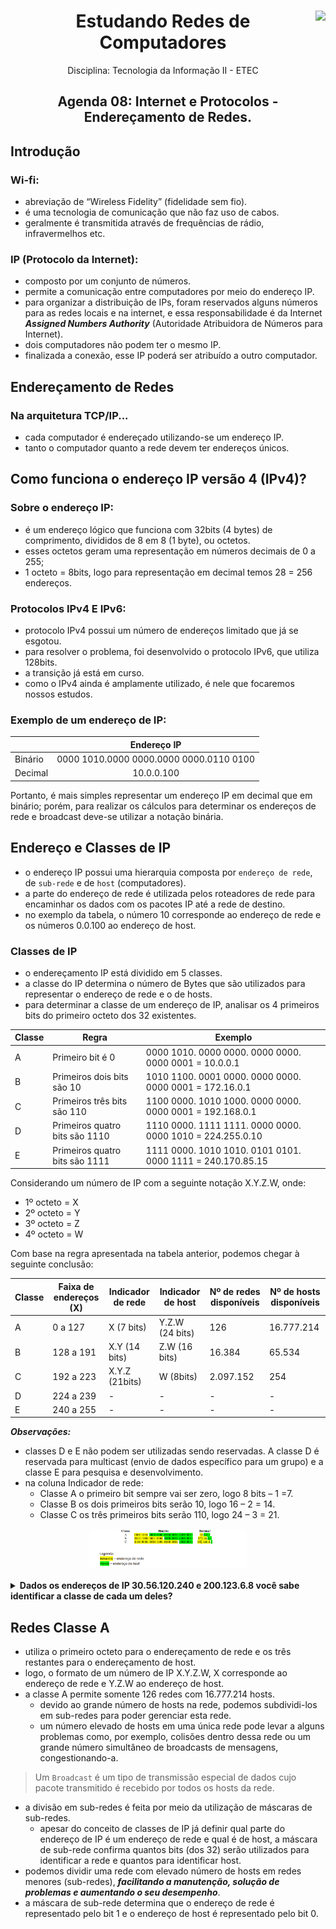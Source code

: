 <div align="center">
<a href="https://github.com/monicaquintal" target="_blank"><img align="right" height="100" src="https://www.svgrepo.com/show/204548/wifi-signal-monitor.svg" /></a>
<h1>Estudando Redes de Computadores</h1>
<p>Disciplina: Tecnologia da Informação II - ETEC</p>
</div>

<div id="agenda06" align="center">
<h2>Agenda 08: Internet e Protocolos - Endereçamento de Redes.</h2>
</div>

## Introdução

### Wi-fi:
- abreviação de “Wireless Fidelity” (fidelidade sem fio).
- é uma tecnologia de comunicação que não faz uso de cabos.
- geralmente é transmitida através de frequências de rádio, infravermelhos etc.

### IP (Protocolo da Internet):
- composto por um conjunto de números. 
- permite a comunicação entre computadores por meio do endereço IP.
- para organizar a distribuição de IPs, foram reservados alguns números para as redes locais e na internet, e essa responsabilidade é da Internet ***Assigned Numbers Authority*** (Autoridade Atribuidora de Números para Internet). 
- dois computadores não podem ter o mesmo IP. 
- finalizada a conexão, esse IP poderá ser atribuído a outro computador.

## Endereçamento de Redes

### Na arquitetura TCP/IP...
- cada computador é endereçado utilizando-se um endereço IP.
- tanto o computador quanto a rede devem ter endereços únicos.

## Como funciona o endereço IP versão 4 (IPv4)?

### Sobre o endereço IP:
- é um endereço lógico que funciona com 32bits (4 bytes) de comprimento, divididos de 8 em 8 (1 byte), ou octetos. 
- esses octetos geram uma representação em números decimais de 0 a 255;
- 1 octeto = 8bits, logo para representação em decimal temos 28 = 256 endereços.

### Protocolos IPv4 E IPv6:
- protocolo IPv4 possui um número de endereços limitado que já se esgotou. 
- para resolver o problema, foi desenvolvido o protocolo IPv6, que utiliza 128bits.
- a transição já está em curso.
- como o IPv4 ainda é amplamente utilizado, é nele que focaremos nossos estudos.

### Exemplo de um endereço de IP:

<div align="center">

&#32; | Endereço IP
------|:-------------:
Binário | 0000 1010.0000 0000.0000 0000.0110 0100
Decimal | 10.0.0.100

</div>

Portanto, é mais simples representar um endereço IP em decimal que em binário; porém, para realizar os cálculos para determinar os endereços de rede e broadcast deve-se utilizar a notação binária.

## Endereço e Classes de IP

- o endereço IP possui uma hierarquia composta por `endereço de rede`, de `sub-rede` e de `host` (computadores). 
- a parte do endereço de rede é utilizada pelos roteadores de rede para encaminhar os dados com os pacotes IP até a rede de destino.
- no exemplo da tabela, o número 10 corresponde ao endereço de rede e os números 0.0.100 ao endereço de host.

### Classes de IP

- o endereçamento IP está dividido em 5 classes. 
- a classe do IP determina o número de Bytes que são utilizados para representar o endereço de rede e o de hosts. 
- para determinar a classe de um endereço de IP, analisar os 4 primeiros bits do primeiro octeto dos 32 existentes.

<div align="center">

Classe | Regra | Exemplo
------|---------|--------
A | Primeiro bit é 0 | 0000 1010. 0000 0000. 0000 0000. 0000 0001 = 10.0.0.1
B | Primeiros dois bits são 10 | 1010 1100. 0001 0000. 0000 0000. 0000 0001 = 172.16.0.1
C | Primeiros três bits são 110 | 1100 0000. 1010 1000. 0000 0000. 0000 0001 = 192.168.0.1
D | Primeiros quatro bits são 1110 | 1110 0000. 1111 1111. 0000 0000. 0000 1010 = 224.255.0.10
E | Primeiros quatro bits são 1111 | 1111 0000. 1010 1010. 0101 0101. 0000 1111 = 240.170.85.15

</div>

Considerando um número de IP com a seguinte notação X.Y.Z.W, onde:

- 1º octeto = X
- 2º octeto = Y
- 3º octeto = Z
- 4º octeto = W

Com base na regra apresentada na tabela anterior, podemos chegar à seguinte conclusão:

<div align="center">

Classe | Faixa de endereços (X) | Indicador de rede | Indicador de host | Nº de redes disponíveis | Nº de hosts disponíveis
-------|-------------------------|------------------|-------------------|-------------------------|----------------------
A | 0 a 127 | X (7 bits) | Y.Z.W (24 bits) | 126 | 16.777.214
B | 128 a 191 | X.Y (14 bits) | Z.W (16 bits) | 16.384 | 65.534
C | 192 a 223 | X.Y.Z (21bits) | W (8bits) | 2.097.152 | 254
D | 224 a 239 | - | - | - | -
E | 240 a 255 | - | - | - | -

</div>

***Observações:*** 
- classes D e E não podem ser utilizadas sendo reservadas. A classe D é reservada para multicast (envio de dados específico para um grupo) e a classe E para pesquisa e desenvolvimento.
- na coluna Indicador de rede:
  - Classe A o primeiro bit sempre vai ser zero, logo 8 bits – 1 =7.
  - Classe B os dois primeiros bits serão 10, logo 16 – 2 = 14.
  - Classe C os três primeiros bits serão 110, logo 24 – 3 = 21.

<div align="center">
<img src="./assets/enderecos-rede-host.png" width="50%">
</div><br>

<details><summary><strong>Dados os endereços de IP 30.56.120.240 e 200.123.6.8 você sabe identificar a
classe de cada um deles?</strong></summary>

- pegar o primeiro octeto e converter para um valor binário. 
- no caso do número 30.56.120.240: 
  - o primeiro octeto é o número 30, então 30 (decimal) = 0001 1110 (binário).
  - analisando o primeiro bit à esquerda que é zero, determinamos que o IP pertence à **classe A** de endereços.
- segundo número 200.123.6.8:
  -  convertendo 200 para binário, temos 11001000.
  - como os três primeiros bits são um, um e zero (110) temos um **IP classe C**.
</details>

## Redes Classe A

- utiliza o primeiro octeto para o endereçamento de rede e os três restantes para o endereçamento de host.
- logo, o formato de um número de IP X.Y.Z.W, X corresponde ao endereço de rede e Y.Z.W ao endereço de host.
- a classe A permite somente 126 redes com 16.777.214 hosts. 
  - devido ao grande número de hosts na rede, podemos subdividi-los em sub-redes para poder gerenciar esta rede. 
  - um número elevado de hosts em uma única rede pode levar a alguns problemas como, por exemplo, colisões dentro dessa rede ou um grande
número simultâneo de broadcasts de mensagens, congestionando-a.

> Um `Broadcast` é um tipo de transmissão especial de dados cujo pacote transmitido é recebido por todos os hosts da rede.

- a divisão em sub-redes é feita por meio da utilização de máscaras de sub-redes. 
  - apesar do conceito de classes de IP já definir qual parte do endereço de IP é um endereço de rede e qual é de host, a máscara de sub-rede confirma quantos bits (dos 32) serão utilizados para identificar a rede e quantos para identificar host. 
- podemos dividir uma rede com elevado número de hosts em redes menores (sub-redes), ***facilitando a manutenção, solução de problemas e aumentando o seu desempenho***.
- a máscara de sub-rede determina que o endereço de rede é representado pelo bit 1 e o endereço de host é representado pelo bit 0.

